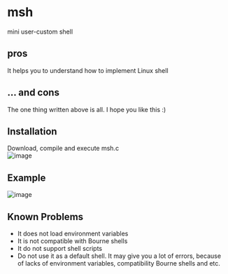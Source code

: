 # msh
mini user-custom shell  

## pros
It helps you to understand how to implement Linux shell  

## ... and cons
The one thing written above is all. I hope you like this :)  


## Installation
Download, compile and execute msh.c  
![image](https://user-images.githubusercontent.com/48780754/93019280-fb0c0500-f610-11ea-9761-239b6ec51818.png)


## Example
![image](https://user-images.githubusercontent.com/48780754/93019055-8a181d80-f60f-11ea-8f2f-e8cd94de91e3.png)


## Known Problems
- It does not load environment variables    
- It is not compatible with Bourne shells  
- It do not support shell scripts  
- Do not use it as a default shell. It may give you a lot of errors, because of lacks of environment variables, compatibility Bourne shells and etc.
